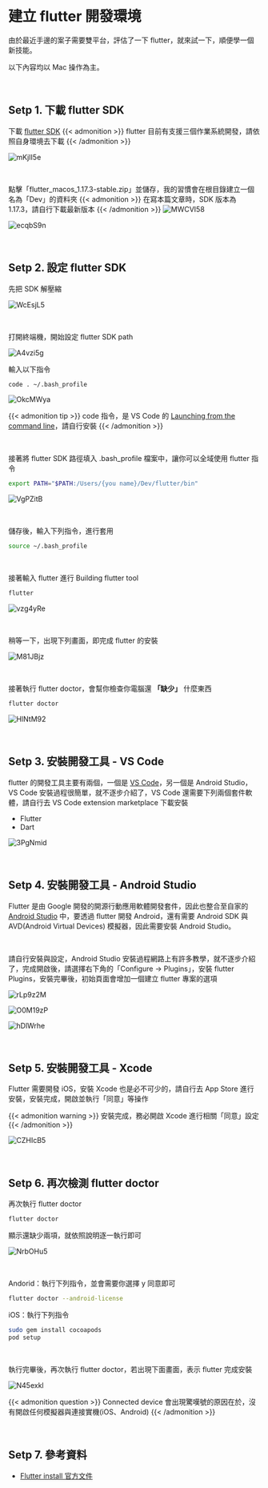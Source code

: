 # 建立 flutter 開發環境

由於最近手邊的案子需要雙平台，評估了一下 flutter，就來試一下，順便學一個新技能。

以下內容均以 Mac 操作為主。

&nbsp;

## Setp 1. 下載 flutter SDK
下載 [flutter SDK](https://flutter.dev/docs/get-started/install)
{{< admonition >}}
flutter 目前有支援三個作業系統開發，請依照自身環境去下載
{{< /admonition >}}

![mKjII5e](https://i.imgur.com/mKjII5e.png)

&nbsp;

點擊「flutter_macos_1.17.3-stable.zip」並儲存，我的習慣會在根目錄建立一個名為「Dev」的資料夾
{{< admonition >}}
在寫本篇文章時，SDK 版本為 1.17.3，請自行下載最新版本
{{< /admonition >}}
![MWCVI58](https://i.imgur.com/MWCVI58.png)

![ecqbS9n](https://i.imgur.com/ecqbS9n.jpg)

&nbsp;

## Setp 2. 設定 flutter SDK
先把 SDK 解壓縮

![WcEsjL5](https://i.imgur.com/WcEsjL5.jpg)

&nbsp;

打開終端機，開始設定 flutter SDK path

![A4vzi5g](https://i.imgur.com/A4vzi5g.png)

輸入以下指令
```Bash
code . ~/.bash_profile
```

![OkcMWya](https://i.imgur.com/OkcMWya.png)

{{< admonition tip >}}
code 指令，是 VS Code 的 [Launching from the command line](https://code.visualstudio.com/docs/setup/mac#_launching-from-the-command-line)，請自行安裝
{{< /admonition >}}

&nbsp;

接著將 flutter SDK 路徑填入 .bash_profile 檔案中，讓你可以全域使用 flutter 指令
```Bash
export PATH="$PATH:/Users/{you name}/Dev/flutter/bin"
```
![VgPZitB](https://i.imgur.com/VgPZitB.png)

&nbsp;

儲存後，輸入下列指令，進行套用
```Bash
source ~/.bash_profile
```

&nbsp;

接著輸入 flutter 進行 Building flutter tool
```Bash
flutter
```

![vzg4yRe](https://i.imgur.com/vzg4yRe.png)

&nbsp;

稍等一下，出現下列畫面，即完成 flutter 的安裝

![M81JBjz](https://i.imgur.com/M81JBjz.jpg)

&nbsp;

接著執行 flutter doctor，會幫你檢查你電腦還 __「缺少」__ 什麼東西
```Bash
flutter doctor
```
![HlNtM92](https://i.imgur.com/HlNtM92.jpg)

&nbsp;

## Setp 3. 安裝開發工具 - VS Code

flutter 的開發工具主要有兩個，一個是 [VS Code](https://code.visualstudio.com/)，另一個是 Android Studio，VS Code 安裝過程很簡單，就不逐步介紹了，VS Code 還需要下列兩個套件軟體，請自行去 VS Code extension marketplace 下載安裝
 - Flutter
 - Dart

![3PgNmid](https://i.imgur.com/3PgNmid.png)

&nbsp;

## Setp 4. 安裝開發工具 - Android Studio

Flutter 是由 Google 開發的開源行動應用軟體開發套件，因此也整合至自家的 [Android Studio](https://developer.android.com/studio) 中，要透過 flutter 開發 Android，還有需要 Android SDK 與 AVD(Android Virtual Devices) 模擬器，因此需要安裝 Android Studio。

&nbsp;

請自行安裝與設定，Android Studio 安裝過程網路上有許多教學，就不逐步介紹了，完成開啟後，請選擇右下角的「Configure -> Plugins」，安裝 flutter Plugins，安裝完畢後，初始頁面會增加一個建立 flutter 專案的選項

![rLp9z2M](https://i.imgur.com/rLp9z2M.jpg)

![O0M19zP](https://i.imgur.com/O0M19zP.png)

![hDlWrhe](https://i.imgur.com/hDlWrhe.png)

&nbsp;

## Setp 5. 安裝開發工具 - Xcode

Flutter 需要開發 iOS，安裝 Xcode 也是必不可少的，請自行去 App Store 進行安裝，安裝完成，開啟並執行「同意」等操作

{{< admonition warning >}}
安裝完成，務必開啟 Xcode 進行相關「同意」設定
{{< /admonition >}}

![CZHIcB5](https://i.imgur.com/CZHIcB5.jpg)

&nbsp;

## Setp 6. 再次檢測 flutter doctor

再次執行 flutter doctor
```Bash
flutter doctor
```
顯示還缺少兩項，就依照說明逐一執行即可

![NrbOHu5](https://i.imgur.com/NrbOHu5.png)

&nbsp;

Andorid：執行下列指令，並會需要你選擇 y 同意即可
```Bash
flutter doctor --android-license
```

iOS：執行下列指令
```Bash
sudo gem install cocoapods
pod setup
```

&nbsp;

執行完畢後，再次執行 flutter doctor，若出現下面畫面，表示 flutter 完成安裝

![N45exkl](https://i.imgur.com/N45exkl.png)

{{< admonition question >}}
 Connected device 會出現驚嘆號的原因在於，沒有開啟任何模擬器與連接實機(iOS、Android)
{{< /admonition >}}

&nbsp;

## Setp 7. 參考資料

 - [Flutter install 官方文件](https://flutter.dev/docs/get-started/install)
